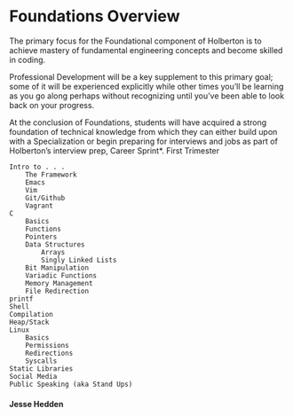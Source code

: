 # Foundations Overview

The primary focus for the Foundational component of Holberton is to achieve mastery of fundamental engineering concepts and become skilled in coding.

Professional Development will be a key supplement to this primary goal; some of it will be experienced explicitly while other times you’ll be learning as you go along perhaps without recognizing until you’ve been able to look back on your progress.

At the conclusion of Foundations, students will have acquired a strong foundation of technical knowledge from which they can either build upon with a Specialization or begin preparing for interviews and jobs as part of Holberton’s interview prep, Career Sprint*.
First Trimester

    Intro to . . .
        The Framework
        Emacs
        Vim
        Git/Github
        Vagrant
    C
        Basics
        Functions
        Pointers
        Data Structures
            Arrays
            Singly Linked Lists
        Bit Manipulation
        Variadic Functions
        Memory Management
        File Redirection
    printf
    Shell
    Compilation
    Heap/Stack
    Linux
        Basics
        Permissions
        Redirections
        Syscalls
    Static Libraries
    Social Media
    Public Speaking (aka Stand Ups)

#### Jesse Hedden
